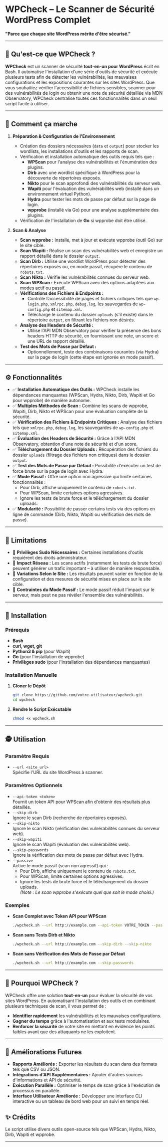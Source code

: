 # WPCheck – Le Scanner de Sécurité WordPress Complet

**"Parce que chaque site WordPress mérite d'être sécurisé."**

---

## 🧐 Qu'est-ce que WPCheck ?

**WPCheck** est un scanner de sécurité **tout-en-un pour WordPress** écrit en Bash. Il automatise l'installation d'une série d'outils de sécurité et exécute plusieurs tests afin de détecter les vulnérabilités, les mauvaises configurations et les expositions courantes sur les sites WordPress. Que vous souhaitiez vérifier l'accessibilité de fichiers sensibles, scanner pour des vulnérabilités de login ou obtenir une note de sécurité détaillée via MDN Observatory, WPCheck centralise toutes ces fonctionnalités dans un seul script facile à utiliser.

---

## 🚀 Comment ça marche

1. **Préparation & Configuration de l'Environnement**  
   - Création des dossiers nécessaires (`data` et `output`) pour stocker les wordlists, les installations d'outils et les rapports de scan.
   - Vérification et installation automatique des outils requis tels que :
     - **WPScan** pour l'analyse des vulnérabilités et l'énumération des plugins.
     - **Dirb** avec une wordlist spécifique à WordPress pour la découverte de répertoires exposés.
     - **Nikto** pour le scan approfondi des vulnérabilités du serveur web.
     - **Wapiti** pour l'évaluation des vulnérabilités web (installé dans un environnement virtuel Python).
     - **Hydra** pour tester les mots de passe par défaut sur la page de login.
     - **wpprobe** (installé via Go) pour une analyse supplémentaire des plugins.
   - Vérification de l'installation de **Go** si wpprobe doit être utilisé.

2. **Scan & Analyse**  
   - **Scan wpprobe :** Installe, met à jour et exécute wpprobe (outil Go) sur le site cible.
   - **Scan Wapiti :** Réalise un scan des vulnérabilités web et enregistre un rapport détaillé dans le dossier `output`.
   - **Scan Dirb :** Utilise une wordlist WordPress pour détecter des répertoires exposés ou, en mode passif, récupère le contenu de `robots.txt`.
   - **Scan Nikto :** Vérifie les vulnérabilités connues du serveur web.
   - **Scan WPScan :** Exécute WPScan avec des options adaptées aux modes actif ou passif.
   - **Vérifications des Fichiers & Endpoints :**  
     - Contrôle l’accessibilité de pages et fichiers critiques tels que `wp-login.php`, `xmlrpc.php`, `debug.log`, les sauvegardes de `wp-config.php` et `sitemap.xml`.
     - Télécharge le contenu du dossier `uploads` (s'il existe) dans le répertoire `output`, en filtrant les fichiers non désirés.
   - **Analyse des Headers de Sécurité :**  
     - Utilise l'API MDN Observatory pour vérifier la présence des bons headers HTTP de sécurité, en fournissant une note, un score et une URL de rapport détaillé.
   - **Test des Mots de Passe par Défaut :**  
     - Optionnellement, teste des combinaisons courantes (via Hydra) sur la page de login (cette étape est ignorée en mode passif).

---

## ⚙️ Fonctionnalités

- ✅ **Installation Automatique des Outils :** WPCheck installe les dépendances manquantes (WPScan, Hydra, Nikto, Dirb, Wapiti et Go pour wpprobe) de manière autonome.
- ✅ **Multiples Méthodes de Scan :** Combine les scans de wpprobe, Wapiti, Dirb, Nikto et WPScan pour une évaluation complète de la sécurité.
- ✅ **Vérification des Fichiers & Endpoints Critiques :** Analyse des fichiers tels que `xmlrpc.php`, `debug.log`, les sauvegardes de `wp-config.php` et `sitemap.xml`.
- ✅ **Évaluation des Headers de Sécurité :** Grâce à l'API MDN Observatory, obtention d'une note de sécurité et d'un score.
- ✅ **Téléchargement du Dossier Uploads :** Récupération des fichiers du dossier `uploads` (filtrage des fichiers non critiques) dans le dossier `output`.
- ✅ **Test des Mots de Passe par Défaut :** Possibilité d'exécuter un test de force brute sur la page de login avec Hydra.
- ✅ **Mode Passif :** Offre une option non agressive qui limite certaines fonctionnalités :
  - Pour Dirb, affiche uniquement le contenu de `robots.txt`.
  - Pour WPScan, limite certaines options agressives.
  - Ignore les tests de brute force et le téléchargement du dossier uploads.
- ✅ **Modularité :** Possibilité de passer certains tests via des options en ligne de commande (Dirb, Nikto, Wapiti ou vérification des mots de passe).

---

## 📌 Limitations

- 🔹 **Privilèges Sudo Nécessaires :** Certaines installations d'outils requièrent des droits administrateur.
- 🔹 **Impact Réseau :** Les scans actifs (notamment les tests de brute force) peuvent générer un trafic important – à utiliser de manière responsable.
- 🔹 **Variations Selon le Site :** Les résultats peuvent varier en fonction de la configuration et des mesures de sécurité mises en place sur le site cible.
- 🔹 **Contraintes du Mode Passif :** Le mode passif réduit l'impact sur le serveur, mais peut ne pas révéler l'ensemble des vulnérabilités.

---

## 🔧 Installation

### Prérequis

- **Bash**
- **curl, wget, git**
- **Python3 & pip** (pour Wapiti)
- **Go** (pour l'installation de wpprobe)
- **Privilèges sudo** (pour l'installation des dépendances manquantes)

### Installation Manuelle

1. **Cloner le Dépôt**
   ```bash
   git clone https://github.com/votre-utilisateur/wpcheck.git
   cd wpcheck
   ```
2. **Rendre le Script Exécutable**
   ```bash
   chmod +x wpcheck.sh
   ```
   
---

## 🕵️ Utilisation

### Paramètre Requis

- `--url <site_url>`  
  Spécifie l'URL du site WordPress à scanner.

### Paramètres Optionnels

- `--api-token <token>`  
  Fournit un token API pour WPScan afin d'obtenir des résultats plus détaillés.
- `--skip-dirb`  
  Ignore le scan Dirb (recherche de répertoires exposés).
- `--skip-nikto`  
  Ignore le scan Nikto (vérification des vulnérabilités connues du serveur web).
- `--skip-wapiti`  
  Ignore le scan Wapiti (évaluation des vulnérabilités web).
- `--skip-passwords`  
  Ignore la vérification des mots de passe par défaut avec Hydra.
- `--passive`  
  Active le mode passif (scan non agressif) qui :
  - Pour Dirb, affiche uniquement le contenu de `robots.txt`.
  - Pour WPScan, limite certaines options agressives.
  - Ignore les tests de brute force et le téléchargement du dossier uploads.  
  *(Note : Le scan wpprobe s'exécute quel que soit le mode choisi.)*

### Exemples

- **Scan Complet avec Token API pour WPScan**
  ```bash
  ./wpcheck.sh --url http://example.com --api-token VOTRE_TOKEN --passive
  ```

- **Scan sans Tests Dirb et Nikto**
  ```bash
  ./wpcheck.sh --url http://example.com --skip-dirb --skip-nikto
  ```

- **Scan sans Vérification des Mots de Passe par Défaut**
  ```bash
  ./wpcheck.sh --url http://example.com --skip-passwords
  ```

---

## 🎯 Pourquoi WPCheck ?

WPCheck offre une solution **tout-en-un** pour évaluer la sécurité de vos sites WordPress. En automatisant l'installation des outils et en combinant plusieurs techniques de scan, il vous permet de :
- **Identifier rapidement** les vulnérabilités et les mauvaises configurations.
- **Gagner du temps** grâce à l'automatisation et aux tests modulaires.
- **Renforcer la sécurité** de votre site en mettant en évidence les points faibles avant que des attaquants ne les exploitent.

---

## 🤖 Améliorations Futures

- **Rapports Améliorés :** Exporter les résultats du scan dans des formats tels que CSV ou JSON.
- **Intégrations d'API Supplémentaires :** Ajouter d'autres sources d'informations et API de sécurité.
- **Exécution Parallèle :** Optimiser le temps de scan grâce à l'exécution de processus en parallèle.
- **Interface Utilisateur Améliorée :** Développer une interface CLI interactive ou un tableau de bord web pour un suivi en temps réel.

## ✨ Crédits

Le script utilise divers outils open-source tels que WPScan, Hydra, Nikto, Dirb, Wapiti et wpprobe.

---

